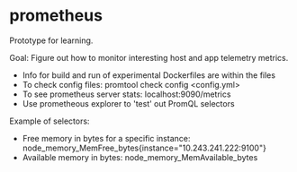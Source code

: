 # prometheus

Prototype for learning.

Goal: Figure out how to monitor interesting host and app telemetry metrics.

* Info for build and run of experimental Dockerfiles are within the files
* To check config files: promtool check config <config.yml>
* To see prometheus server stats: localhost:9090/metrics
* Use prometheous explorer to 'test' out PromQL selectors


Example of selectors:

* Free memory in bytes for a specific instance: node_memory_MemFree_bytes{instance="10.243.241.222:9100"}
* Available memory in bytes: node_memory_MemAvailable_bytes
